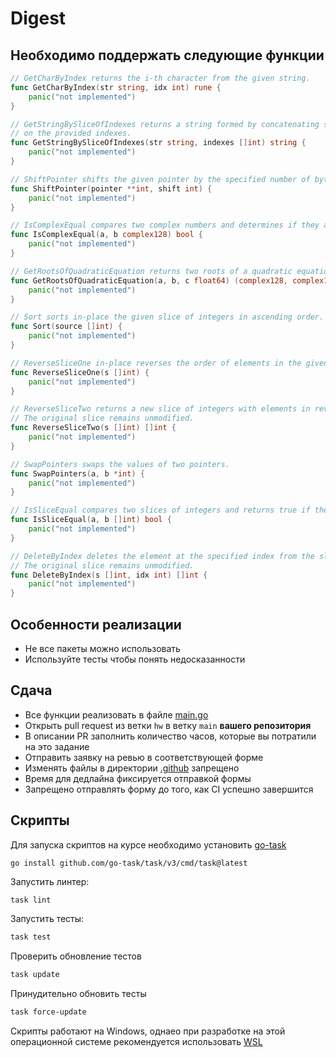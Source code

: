 # Digest

## Необходимо поддержать следующие функции

```go
// GetCharByIndex returns the i-th character from the given string.
func GetCharByIndex(str string, idx int) rune {
	panic("not implemented")
}

// GetStringBySliceOfIndexes returns a string formed by concatenating specific characters from the input string based
// on the provided indexes.
func GetStringBySliceOfIndexes(str string, indexes []int) string {
	panic("not implemented")
}

// ShiftPointer shifts the given pointer by the specified number of bytes using unsafe.Add.
func ShiftPointer(pointer **int, shift int) {
	panic("not implemented")
}

// IsComplexEqual compares two complex numbers and determines if they are equal.
func IsComplexEqual(a, b complex128) bool {
	panic("not implemented")
}

// GetRootsOfQuadraticEquation returns two roots of a quadratic equation ax^2 + bx + c = 0.
func GetRootsOfQuadraticEquation(a, b, c float64) (complex128, complex128) {
	panic("not implemented")
}

// Sort sorts in-place the given slice of integers in ascending order.
func Sort(source []int) {
	panic("not implemented")
}

// ReverseSliceOne in-place reverses the order of elements in the given slice.
func ReverseSliceOne(s []int) {
	panic("not implemented")
}

// ReverseSliceTwo returns a new slice of integers with elements in reverse order compared to the input slice.
// The original slice remains unmodified.
func ReverseSliceTwo(s []int) []int {
	panic("not implemented")
}

// SwapPointers swaps the values of two pointers.
func SwapPointers(a, b *int) {
	panic("not implemented")
}

// IsSliceEqual compares two slices of integers and returns true if they contain the same elements in the same order.
func IsSliceEqual(a, b []int) bool {
	panic("not implemented")
}

// DeleteByIndex deletes the element at the specified index from the slice and returns a new slice.
// The original slice remains unmodified.
func DeleteByIndex(s []int, idx int) []int {
	panic("not implemented")
}
```

## Особенности реализации
* Не все пакеты можно использовать
* Используйте тесты чтобы понять недосказанности

## Сдача
* Все функции реализовать в файле [main.go](./internal/digest/main.go)
* Открыть pull request из ветки `hw` в ветку `main` **вашего репозитория**
* В описании PR заполнить количество часов, которые вы потратили на это задание
* Отправить заявку на ревью в соответствующей форме
* Изменять файлы в директории [.github](.github) запрещено
* Время для дедлайна фиксируется отправкой формы
* Запрещено отправлять форму до того, как CI успешно завершится 

## Скрипты
Для запуска скриптов на курсе необходимо установить [go-task](https://taskfile.dev/docs/installation)

`go install github.com/go-task/task/v3/cmd/task@latest`

Запустить линтер:
```bash 
task lint
```

Запустить тесты:
```bash
task test
``` 

Проверить обновление тестов
```bash
task update
```

Принудительно обновить тесты
```bash
task force-update
```

Скрипты работают на Windows, однаео при разработке на этой операционной системе
рекомендуется использовать [WSL](https://learn.microsoft.com/en-us/windows/wsl/install)
